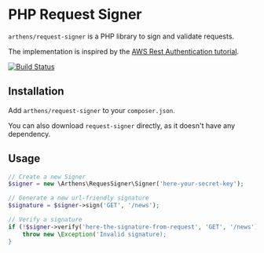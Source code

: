 # PHP Request Signer

`arthens/request-signer` is a PHP library to sign and validate requests.

The implementation is inspired by the [AWS Rest Authentication tutorial](http://s3.amazonaws.com/doc/s3-developer-guide/RESTAuthentication.html).

[![Build Status](https://travis-ci.org/arthens/request-signer.svg?branch=master)](https://travis-ci.org/arthens/request-signer)

## Installation

Add `arthens/request-signer` to your `composer.json`.

You can also download `request-signer` directly, as it doesn't have any dependency.

## Usage

```php
// Create a new Signer
$signer = new \Arthens\RequesSigner\Signer('here-your-secret-key');

// Generate a new url-friendly signature
$signature = $signer->sign('GET', '/news');

// Verify a signature
if (!$signer->verify('here-the-signature-from-request', 'GET', '/news')) {
    throw new \Exception('Invalid signature);
}
```
